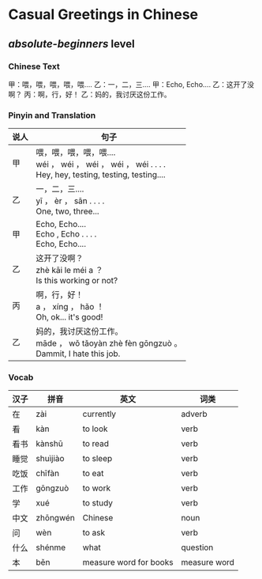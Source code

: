 # Casual Greetings in Chinese
## *absolute-beginners* level

### Chinese Text
甲：喂，喂，喂，喂，喂....
乙：一，二，三....
甲：Echo, Echo....
乙：这开了没啊？
丙：啊，行，好！
乙：妈的，我讨厌这份工作。

### Pinyin and Translation
|说人|句子|
|----|----|
|甲|喂，喂，喂，喂，喂....<br />wéi ， wéi ， wéi ， wéi ， wéi . . . .<br />Hey, hey, testing, testing, testing....|
|乙|一，二，三....<br />yī ， èr ， sān . . . .<br />One, two, three...|
|甲|Echo, Echo....<br />Echo ,  Echo . . . .<br />Echo, Echo....|
|乙|这开了没啊？<br />zhè kāi le méi a ？<br />Is this working or not?|
|丙|啊，行，好！<br />a ， xíng ， hǎo ！<br />Oh, ok... it's good!|
|乙|妈的，我讨厌这份工作。<br />māde ， wǒ tǎoyàn zhè fèn gōngzuò 。<br />Dammit, I hate this job.|
### Vocab
|汉子|拼音|英文|词类|
|----|----|----|----|
|在|zài|currently|adverb|
|看|kàn|to look|verb|
|看书|kànshū|to read|verb|
|睡觉|shuìjiào|to sleep|verb|
|吃饭|chīfàn|to eat|verb|
|工作|gōngzuò|to work|verb|
|学|xué|to study|verb|
|中文|zhōngwén|Chinese|noun|
|问|wèn|to ask|verb|
|什么|shénme|what|question|
|本|běn|measure word for books|measure word|